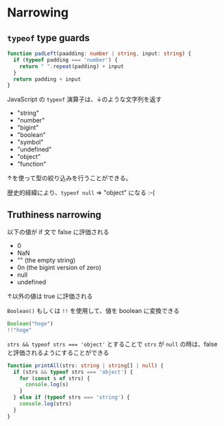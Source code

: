 # Narrowing

## `typeof` type guards

```typescript
function padLeft(paadding: number | string, input: string) {
  if (typeof padding === 'number') {
    return " ".repeat(padding) + input
  }
  return padding + input
}
```

JavaScript の `typeof` 演算子は、↓のような文字列を返す

- "string"
- "number"
- "bigint"
- "boolean"
- "symbol"
- "undefined"
- "object"
- "function"

↑を使って型の絞り込みを行うことができる。

歴史的経緯により、`typeof null` => "object" になる :-(

## Truthiness narrowing

以下の値が if 文で false に評価される

- 0
- NaN
- "" (the empty string)
- 0n (the bigint version of zero)
- null
- undefined

↑以外の値は true に評価される

`Boolean()` もしくは `!!` を使用して、値を boolean に変換できる

```typescript
Boolean("hoge")
!!"hoge"
```

`strs && typeof strs === 'object'` とすることで `strs` が `null` の時は、false と評価されるようにすることができる

```typescript
function printAll(strs: string | string[] | null) {
  if (strs && typeof strs === 'object') {
    for (const s of strs) {
      console.log(s)
    }
  } else if (typeof strs === 'string') {
    console.log(strs)
  }
}
```

